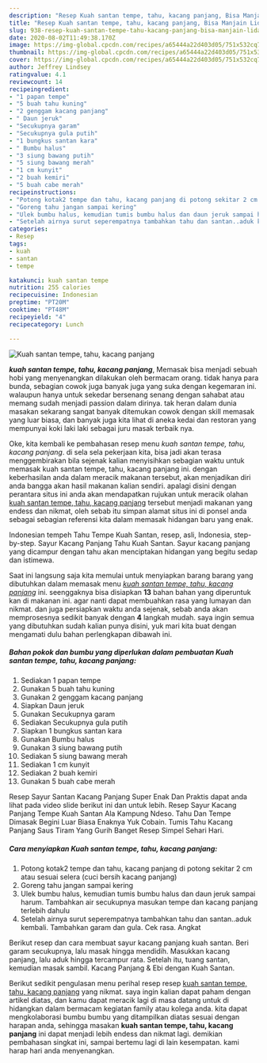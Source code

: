 ```yaml
---
description: "Resep Kuah santan tempe, tahu, kacang panjang, Bisa Manjain Lidah"
title: "Resep Kuah santan tempe, tahu, kacang panjang, Bisa Manjain Lidah"
slug: 938-resep-kuah-santan-tempe-tahu-kacang-panjang-bisa-manjain-lidah
date: 2020-08-02T11:49:38.170Z
image: https://img-global.cpcdn.com/recipes/a65444a22d403d05/751x532cq70/kuah-santan-tempe-tahu-kacang-panjang-foto-resep-utama.jpg
thumbnail: https://img-global.cpcdn.com/recipes/a65444a22d403d05/751x532cq70/kuah-santan-tempe-tahu-kacang-panjang-foto-resep-utama.jpg
cover: https://img-global.cpcdn.com/recipes/a65444a22d403d05/751x532cq70/kuah-santan-tempe-tahu-kacang-panjang-foto-resep-utama.jpg
author: Jeffrey Lindsey
ratingvalue: 4.1
reviewcount: 14
recipeingredient:
- "1 papan tempe"
- "5 buah tahu kuning"
- "2 genggam kacang panjang"
- " Daun jeruk"
- "Secukupnya garam"
- "Secukupnya gula putih"
- "1 bungkus santan kara"
- " Bumbu halus"
- "3 siung bawang putih"
- "5 siung bawang merah"
- "1 cm kunyit"
- "2 buah kemiri"
- "5 buah cabe merah"
recipeinstructions:
- "Potong kotak2 tempe dan tahu, kacang panjang di potong sekitar 2 cm atau sesuai selera (cuci bersih kacang panjang)"
- "Goreng tahu jangan sampai kering"
- "Ulek bumbu halus, kemudian tumis bumbu halus dan daun jeruk sampai harum. Tambahkan air secukupnya masukan tempe dan kacang panjang terlebih dahulu"
- "Setelah airnya surut seperempatnya tambahkan tahu dan santan..aduk kembali. Tambahkan garam dan gula. Cek rasa. Angkat"
categories:
- Resep
tags:
- kuah
- santan
- tempe

katakunci: kuah santan tempe 
nutrition: 255 calories
recipecuisine: Indonesian
preptime: "PT20M"
cooktime: "PT48M"
recipeyield: "4"
recipecategory: Lunch

---
```



![Kuah santan tempe, tahu, kacang panjang](https://img-global.cpcdn.com/recipes/a65444a22d403d05/751x532cq70/kuah-santan-tempe-tahu-kacang-panjang-foto-resep-utama.jpg)

<b><i>kuah santan tempe, tahu, kacang panjang</i></b>, Memasak bisa menjadi sebuah hobi yang menyenangkan dilakukan oleh bermacam orang. tidak hanya para bunda, sebagian cowok juga banyak juga yang suka dengan kegemaran ini. walaupun hanya untuk sekedar bersenang senang dengan sahabat atau memang sudah menjadi passion dalam dirinya. tak heran dalam dunia masakan sekarang sangat banyak ditemukan cowok dengan skill memasak yang luar biasa, dan banyak juga kita lihat di aneka kedai dan restoran yang mempunyai koki laki laki sebagai juru masak terbaik nya.

Oke, kita kembali ke pembahasan resep menu <i>kuah santan tempe, tahu, kacang panjang</i>. di sela sela pekerjaan kita, bisa jadi akan terasa menggembirakan bila sejenak kalian menyisihkan sebagian waktu untuk memasak kuah santan tempe, tahu, kacang panjang ini. dengan keberhasilan anda dalam meracik makanan tersebut, akan menjadikan diri anda bangga akan hasil makanan kalian sendiri. apalagi disini dengan perantara situs ini anda akan mendapatkan rujukan untuk meracik olahan <u>kuah santan tempe, tahu, kacang panjang</u> tersebut menjadi makanan yang endess dan nikmat, oleh sebab itu simpan alamat situs ini di ponsel anda sebagai sebagian referensi kita dalam memasak hidangan baru yang enak.

Indonesian tempeh Tahu Tempe Kuah Santan, resep, asli, Indonesia, step-by-step. Sayur Kacang Panjang Tahu Kuah Santan. Sayur kacang panjang yang dicampur dengan tahu akan menciptakan hidangan yang begitu sedap dan istimewa.


Saat ini langsung saja kita memulai untuk menyiapkan barang barang yang dibutuhkan dalam memasak menu <u><i>kuah santan tempe, tahu, kacang panjang</i></u> ini. seenggaknya bisa disiapkan <b>13</b> bahan bahan yang diperuntuk kan di makanan ini. agar nanti dapat membuahkan rasa yang lumayan dan nikmat. dan juga persiapkan waktu anda sejenak, sebab anda akan memprosesnya sedikit banyak dengan <b>4</b> langkah mudah. saya ingin semua yang dibutuhkan sudah kalian punya disini, yuk mari kita buat dengan mengamati dulu bahan perlengkapan dibawah ini.

<!--inarticleads1-->

##### Bahan pokok dan bumbu yang diperlukan dalam pembuatan Kuah santan tempe, tahu, kacang panjang:

1. Sediakan 1 papan tempe
1. Gunakan 5 buah tahu kuning
1. Gunakan 2 genggam kacang panjang
1. Siapkan  Daun jeruk
1. Gunakan Secukupnya garam
1. Sediakan Secukupnya gula putih
1. Siapkan 1 bungkus santan kara
1. Gunakan  Bumbu halus
1. Gunakan 3 siung bawang putih
1. Sediakan 5 siung bawang merah
1. Sediakan 1 cm kunyit
1. Sediakan 2 buah kemiri
1. Gunakan 5 buah cabe merah


Resep Sayur Santan Kacang Panjang Super Enak Dan Praktis dapat anda lihat pada video slide berikut ini dan untuk lebih. Resep Sayur Kacang Panjang Tempe Kuah Santan Ala Kampung Ndeso. Tahu Dan Tempe Dimasak Begini Luar Biasa Enaknya Yuk Cobain. Tumis Tahu Kacang Panjang Saus Tiram Yang Gurih Banget Resep Simpel Sehari Hari. 

<!--inarticleads2-->

##### Cara menyiapkan Kuah santan tempe, tahu, kacang panjang:

1. Potong kotak2 tempe dan tahu, kacang panjang di potong sekitar 2 cm atau sesuai selera (cuci bersih kacang panjang)
1. Goreng tahu jangan sampai kering
1. Ulek bumbu halus, kemudian tumis bumbu halus dan daun jeruk sampai harum. Tambahkan air secukupnya masukan tempe dan kacang panjang terlebih dahulu
1. Setelah airnya surut seperempatnya tambahkan tahu dan santan..aduk kembali. Tambahkan garam dan gula. Cek rasa. Angkat


Berikut resep dan cara membuat sayur kacang panjang kuah santan. Beri garam secukupnya, lalu masak hingga mendidih. Masukkan kacang panjang, lalu aduk hingga tercampur rata. Setelah itu, tuang santan, kemudian masak sambil. Kacang Panjang &amp; Ebi dengan Kuah Santan. 

Berikut sedikit pengulasan menu perihal resep resep <u>kuah santan tempe, tahu, kacang panjang</u> yang nikmat. saya ingin kalian dapat paham dengan artikel diatas, dan kamu dapat meracik lagi di masa datang untuk di hidangkan dalam bermacam kegiatan family atau kolega anda. kita dapat mengkolaborasi bumbu bumbu yang ditampilkan diatas sesuai dengan harapan anda, sehingga masakan <b>kuah santan tempe, tahu, kacang panjang</b> ini dapat menjadi lebih endess dan nikmat lagi. demikian pembahasan singkat ini, sampai bertemu lagi di lain kesempatan. kami harap hari anda menyenangkan.
